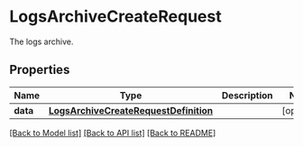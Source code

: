# LogsArchiveCreateRequest

The logs archive.

## Properties
Name | Type | Description | Notes
------------ | ------------- | ------------- | -------------
**data** | [**LogsArchiveCreateRequestDefinition**](LogsArchiveCreateRequestDefinition.md) |  | [optional] 

[[Back to Model list]](README.md#documentation-for-models) [[Back to API list]](README.md#documentation-for-api-endpoints) [[Back to README]](README.md)


